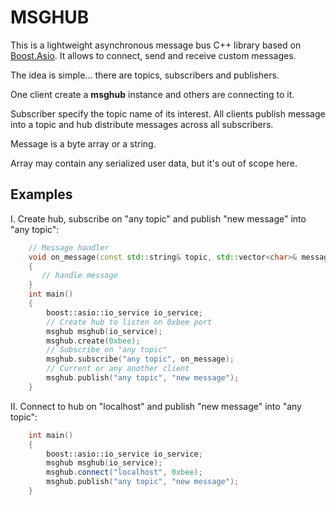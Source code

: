 MSGHUB
======
This is a lightweight asynchronous message bus C++ library based on [Boost.Asio](http://www.boost.org/doc/libs/1_56_0/doc/html/boost_asio.html). It allows to connect, send and receive custom messages.

The idea is simple... there are topics, subscribers and publishers.

One client create a **msghub** instance and others are connecting to it.

Subscriber specify the topic name of its interest.
All clients publish message into a topic and hub distribute messages across all subscribers.

Message is a byte array or a string.

Array may contain any serialized user data, but it's out of scope here.

Examples
--------

I. Create hub, subscribe on "any topic" and publish "new message" into "any topic":
```c++
	// Message handler
	void on_message(const std::string& topic, std::vector<char>& message)
	{
	   // handle message
	}
	int main()
	{
		boost::asio::io_service io_service;
		// Create hub to listen on 0xbee port
		msghub msghub(io_service);
		msghub.create(0xbee);
		// Subscribe on "any topic"
		msghub.subscribe("any topic", on_message);
		// Current or any another client
		msghub.publish("any topic", "new message");
	}
```
II. Connect to hub on "localhost" and publish "new message" into "any topic":
```c++
	int main()
	{
		boost::asio::io_service io_service;
		msghub msghub(io_service);
		msghub.connect("localhost", 0xbee);
		msghub.publish("any topic", "new message");
	}
```
